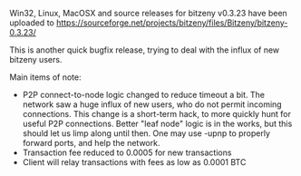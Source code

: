 Win32, Linux, MacOSX and source releases for bitzeny v0.3.23 have been uploaded to
https://sourceforge.net/projects/bitzeny/files/Bitzeny/bitzeny-0.3.23/

This is another quick bugfix release, trying to deal with the influx of new bitzeny users.

Main items of note:

* P2P connect-to-node logic changed to reduce timeout a bit.  The network saw a huge influx of new users, who do not permit incoming connections.  This change is a short-term hack, to more quickly hunt for useful P2P connections.  Better "leaf node" logic is in the works, but this should let us limp along until then.  One may use -upnp to properly forward ports, and help the network.
* Transaction fee reduced to 0.0005 for new transactions
* Client will relay transactions with fees as low as 0.0001 BTC
